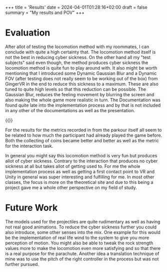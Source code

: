 +++
title = 'Results'
date = 2024-04-01T01:28:16+02:00
draft = false
summary = "My results and POV"
+++

# Evaluation 
After allot of testing the locomotion method with my roommates, I can conclude with quite a high certainty that. The locomotion method itself is not the best in reducing cyber sickness. On the other hand all my "test subjects" said even though, the method 
produces cyber sickness the locomotion method is quite fun to play around with. It also might be worth mentioning that I introduced some Dynamic Gaussian Blur and a Dynamic FOV (after testing does not really seem to be working out of the box) from GingerVR in the end to reduce this sickness to a maximum. These are also tuned to quite high levels so that this reduction can be possible. The Gaussian Blur, reduces the feeling movement  by blurring the screen and also making the whole game more realistic in turn. The Documentation was found quite late into the implementation process and by that is not included in any other of the documentations as well as the presentation.

{{<img1 src = "../../post/Ginger.png">}}

 
For the results for the metrics recorded in from the parkour itself all seem to be related to how much the participant had already played the game before. Both the collecting of coins became better and better as well as the metric for the interaction task. 

In general you might say this locomotion method is very fun but produces allot of cyber sickness. Contrary to the interaction that produces no cyber sickness at all but takes allot of getting used to. 
For me the whole implementation process as well as getting a first contact point to VR and Unity in general was super interesting and fulfilling for me. In most other classes, the focus is more on the theoretical site and due to this being a project gave me a whole other perspective on my field of study.

# Future Work  

The models used for the projectiles are quite rudimentary as well as having not real good animations. To reduce the cyber sickness further you could also introduce, some other senses into the mix. One example for this would be the implementation of real life wind to the system to give you more perception of motion.  You might also be able to tweak the rock strength values more to make the locomotion even more satisfying and so that there is a real purpose for the parachute. Another idea a translation technique of mine was to use the pitch of the right controller in the process but was not further pursued.


